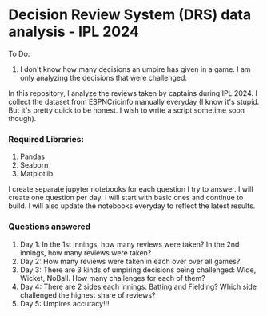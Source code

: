 # Decision Review System (DRS) data analysis - IPL 2024

To Do:
1. I don't know how many decisions an umpire has given in a game. I am only analyzing the decisions that were challenged.

In this repository, I analyze the reviews taken by captains during IPL 2024. I collect the dataset from ESPNCricinfo manually everyday (I know it's stupid. But it's pretty quick to be honest. I wish to write a script sometime soon though).

### Required Libraries:
1. Pandas
2. Seaborn
3. Matplotlib

I create separate jupyter notebooks for each question I try to answer. I will create one question per day. I will start with basic ones and continue to build. I will also update the notebooks everyday to reflect the latest results. 

### Questions answered
1. Day 1: In the 1st innings, how many reviews were taken? In the 2nd innings, how many reviews were taken?
2. Day 2: How many reviews were taken in each over over all games?
3. Day 3: There are 3 kinds of umpiring decisions being challenged: Wide, Wicket, NoBall. How many challenges for each of them?
4. Day 4: There are 2 sides each innings: Batting and Fielding? Which side challenged the highest share of reviews?
5. Day 5: Umpires accuracy!!!